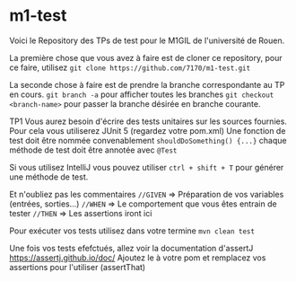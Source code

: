# m1-test

Voici le Repository des TPs de test pour le M1GIL de l'université de Rouen.

La première chose que vous avez à faire est de cloner ce repository, pour ce faire, utilisez
`git clone https://github.com/7170/m1-test.git`

La seconde chose à faire est de prendre la branche correspondante au TP en cours.
`git branch -a` pour afficher toutes les branches
`git checkout <branch-name>` pour passer la branche désirée en branche courante.

TP1
Vous aurez besoin d'écrire des tests unitaires sur les sources fournies. Pour cela vous utiliserez JUnit 5 (regardez votre pom.xml)
Une fonction de test doit être nommée convenablement
`shouldDoSomething() {...}`
chaque méthode de test doit être annotée avec `@Test` 

Si vous utilisez IntelliJ vous pouvez utiliser `ctrl + shift + T` pour générer une méthode de test.

Et n'oubliez pas les commentaires 
`//GIVEN` => Préparation de vos variables (entrées, sorties...)
`//WHEN` => Le comportement que vous êtes entrain de tester
`//THEN` =>  Les assertions iront ici 

Pour exécuter vos tests utilisez dans votre termine `mvn clean test`

Une fois vos tests efefctués, allez voir la documentation d'assertJ https://assertj.github.io/doc/
Ajoutez le à votre pom et remplacez vos assertions pour l'utiliser (assertThat)

